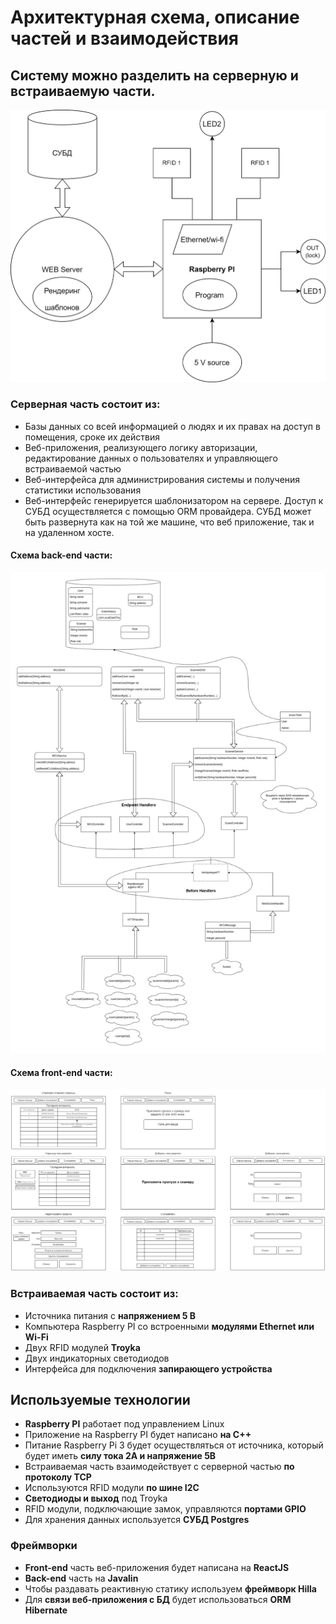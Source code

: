 # Архитектурная схема, описание частей и взаимодействия

## Систему можно разделить на серверную и встраиваемую части.

![alt text](Resources/Architecture_Scheme.png)



### Серверная часть состоит из:
- Базы данных со всей информацией о людях и их правах на доступ в помещения, сроке их действия 
- Веб-приложения, реализующего логику авторизации, редактирование данных о пользователях и управляющего встраиваемой частью 
- Веб-интерфейса для администрирования системы и получения статистики использования 
- Веб-интерфейс генерируется шаблонизатором на сервере. Доступ к СУБД осуществляется с помощью ORM провайдера. СУБД может быть развернута как на той же машине, что веб приложение, так и на удаленном хосте.

#### Схема back-end части:
![Backend scheme](Resources/Backend_Scheme.png)

#### Схема front-end части:
![Frontend scheme](Resources/Frontend_Scheme.png)

### Встраиваемая часть состоит из:
- Источника питания с **напряжением 5 В** 
- Компьютера Raspberry PI со встроенными **модулями Ethernet или Wi-Fi** 
- Двух RFID модулей **Troyka**
- Двух индикаторных светодиодов 
- Интерфейса для подключения **запирающего устройства**


## Используемые технологии 
- **Raspberry PI** работает под управлением Linux 
- Приложение на Raspberry PI будет написано **на C++** 
- Питание Raspberry Pi 3 будет осуществляться от источника, который будет иметь **силу тока 2А и напряжение 5В** 
- Встраиваемая часть взаимодействует с серверной частью **по протоколу TCP** 
- Используются RFID модули **по шине I2C** 
- **Светодиоды и выход** под Troyka 
- RFID модули, подключающие замок, управляются **портами GPIO** 
- Для хранения данных используется **СУБД Postgres**

### Фреймворки
- **Front-end** часть веб-приложения будет написана на **ReactJS**
- **Back-end** часть на **Javalin**
- Чтобы раздавать реактивную статику используем **фреймворк Hilla**
- Для **связи веб-приложения с БД** будет использоваться **ORM Hibernate**
